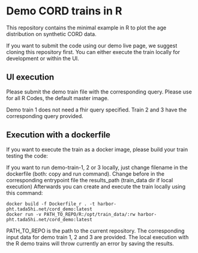 # Demo CORD trains in R
This repository contains the minimal example in R to plot the age distribution on synthetic CORD data.

If you want to submit the code using our demo live page, we suggest cloning this repository first.
You can either execute the train locally for development or within the UI.

## UI execution
Please submit the demo train file with the corresponding query. Please use for all R Codes, the default master image.

Demo train 1 does not need a fhir query specified. Train 2 and 3 have the corresponding query provided.


## Execution with a dockerfile
If you want to execute the train as a docker image, please build your train testing the code:

If you want to run demo-train-1, 2 or 3 locally, just change filename in the dockerfile (both: copy and run command). Change before in the corresponding
entrypoint file the results_path (train_data dir if local execution)
Afterwards you can create and execute the train locally using this command:

````shell
docker build -f Dockerfile_r . -t harbor-pht.tada5hi.net/cord_demo:latest
docker run -v PATH_TO_REPO/R:/opt/train_data/:rw harbor-pht.tada5hi.net/cord_demo:latest
````
PATH_TO_REPO is the path to the current repository.
The corresponding input data for demo train 1, 2 and 3 are provided.
The local execution with the R demo trains will throw currently an error by saving the results.